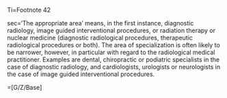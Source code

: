 Ti=Footnote 42

sec=‘The appropriate area’ means, in the first instance, diagnostic radiology, image guided interventional procedures, or radiation therapy or nuclear medicine (diagnostic radiological procedures, therapeutic radiological procedures or both). The area of specialization is often likely to be narrower, however, in particular with regard to the radiological medical practitioner. Examples are dental, chiropractic or podiatric specialists in the case of diagnostic radiology, and cardiologists, urologists or neurologists in the case of image guided interventional procedures.  

=[G/Z/Base]
